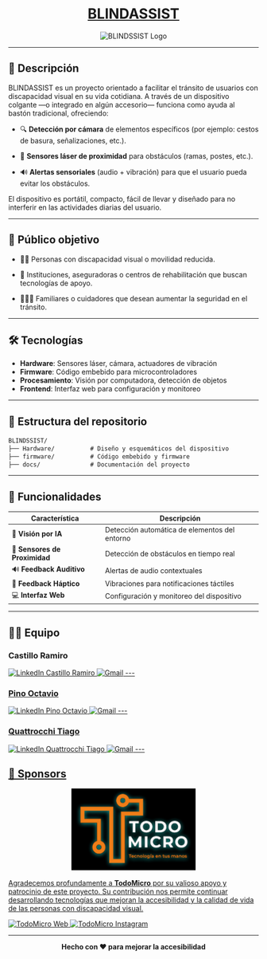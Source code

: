 <h1 align="center"><u>BLINDASSIST</u></h1>

<p align="center">
  <img src="https://github.com/impatrq/BLINDSSIST/blob/main/firmware/pagina web/Multimedia/logos/Capa 0.png" alt="BLINDSSIST Logo" width="250">
</p>

---

## 🎯 Descripción  

BLINDASSIST es un proyecto orientado a facilitar el tránsito de usuarios con discapacidad visual en su vida cotidiana. A través de un dispositivo colgante —o integrado en algún accesorio— funciona como ayuda al bastón tradicional, ofreciendo:  

- 🔍 **Detección por cámara** de elementos específicos (por ejemplo: cestos de basura, señalizaciones, etc.).  

- 📡 **Sensores láser de proximidad** para obstáculos (ramas, postes, etc.).  

- 🔊 **Alertas sensoriales** (audio + vibración) para que el usuario pueda evitar los obstáculos.  

El dispositivo es portátil, compacto, fácil de llevar y diseñado para no interferir en las actividades diarias del usuario.

---

## 👥 Público objetivo  

- 👨‍🦯 Personas con discapacidad visual o movilidad reducida.  

- 🏥 Instituciones, aseguradoras o centros de rehabilitación que buscan tecnologías de apoyo.  

- 👨‍👩‍👧 Familiares o cuidadores que desean aumentar la seguridad en el tránsito.  

---

## 🛠️ Tecnologías

- **Hardware**: Sensores láser, cámara, actuadores de vibración
- **Firmware**: Código embebido para microcontroladores
- **Procesamiento**: Visión por computadora, detección de objetos
- **Frontend**: Interfaz web para configuración y monitoreo

---

## 📂 Estructura del repositorio  

```
BLINDSSIST/
├── Hardware/          # Diseño y esquemáticos del dispositivo
├── firmware/          # Código embebido y firmware
├── docs/              # Documentación del proyecto
```

---

## 🚀 Funcionalidades

| Característica | Descripción |
|----------------|-------------|
| 🎥 **Visión por IA** | Detección automática de elementos del entorno |
| 📏 **Sensores de Proximidad** | Detección de obstáculos en tiempo real |
| 🔊 **Feedback Auditivo** | Alertas de audio contextuales |
| 📳 **Feedback Háptico** | Vibraciones para notificaciones táctiles |
| 💻 **Interfaz Web** | Configuración y monitoreo del dispositivo |

---

## 🧑‍💻 Equipo  

### **Castillo Ramiro**
<a href="https://www.linkedin.com/in/ramiro-castillo-9a16b435b?utm_source=share&utm_campaign=share_via&utm_content=profile&utm_medium=android_app" target="_blank">
  <img src="https://img.shields.io/badge/LinkedIn-0077B5?style=for-the-badge&logo=linkedin&logoColor=white" alt="LinkedIn Castillo Ramiro">
</a>

<a href="https://mail.google.com/mail/?view=cm&to=castilloramiro06@gmail.com" target="_blank">
    <img alt="Gmail" src="https://img.shields.io/badge/Gmail-D14836?style=for-the-badge&logo=gmail&logoColor=white" />
---

### **Pino Octavio**
<a href="https://www.linkedin.com/in/octavio-pino-b596b635b?utm_source=share&utm_campaign=share_via&utm_content=profile&utm_medium=ios_app" target="_blank">
  <img src="https://img.shields.io/badge/LinkedIn-0077B5?style=for-the-badge&logo=linkedin&logoColor=white" alt="LinkedIn Pino Octavio">
</a>

<a href="https://mail.google.com/mail/?view=cm&to=octypino18@gmail.com" target="_blank">
    <img alt="Gmail" src="https://img.shields.io/badge/Gmail-D14836?style=for-the-badge&logo=gmail&logoColor=white" />
---

### **Quattrocchi Tiago**
<a href="https://www.linkedin.com/in/tiago-quattrocchi-9146b335b?utm_source=share&utm_campaign=share_via&utm_content=profile&utm_medium=android_app" target="_blank">
  <img src="https://img.shields.io/badge/LinkedIn-0077B5?style=for-the-badge&logo=linkedin&logoColor=white" alt="LinkedIn Quattrocchi Tiago">
</a>

<a href="https://mail.google.com/mail/?view=cm&to=octypino18@gmail.com" target="_blank">
    <img alt="Gmail" src="https://img.shields.io/badge/Gmail-D14836?style=for-the-badge&logo=gmail&logoColor=white" />
---

## 💙 Sponsors

<p align="center">
  <img src="https://github.com/impatrq/BLINDSSIST/blob/main/docs/Recursos%20de%20video/logoSponsor.jpg" alt="TODOMICRO Logo" width="250">
</p>


Agradecemos profundamente a **TodoMicro** por su valioso apoyo y patrocinio de este proyecto. Su contribución nos permite continuar desarrollando tecnologías que mejoran la accesibilidad y la calidad de vida de las personas con discapacidad visual.

<a href="https://www.todomicro.com.ar/" target="_blank">
  <img src="https://img.shields.io/badge/TodoMicro-Sitio%20Web-FF6B35?style=for-the-badge&logo=google-chrome&logoColor=white" alt="TodoMicro Web">
</a>
<a href="https://www.instagram.com/todomicrostore/?hl=es" target="_blank">
  <img src="https://img.shields.io/badge/Instagram-TodoMicro-E4405F?style=for-the-badge&logo=instagram&logoColor=white" alt="TodoMicro Instagram">
</a>

---

<p align="center">
  <b>Hecho con ❤️ para mejorar la accesibilidad</b>
</p>




